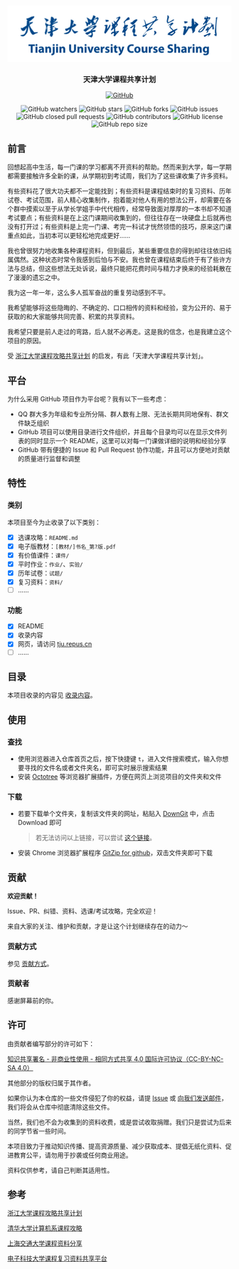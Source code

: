 <div align="center">
  <img src="./header.png" alt="TJU-CourseSharing" />
  <h3>天津大学课程共享计划</h3>
  <p><a href="https://tju.repus.cn" target="_blank" rel="noopener noreferrer"><img src="https://img.shields.io/static/v1?label=tju.repus.cn&message=TJU-CourseSharing&color=gray&labelColor=2C68C3&style=flat&logo=MicroSoftOneDrive&logoColor=white" alt="GitHub" /></a></p>


  <img style="display: inline-block;" src="https://img.shields.io/github/watchers/SuperPung/TJU-CourseSharing" alt="GitHub watchers" />
  <a href="https://github.com/SuperPung/TJU-CourseSharing/stargazers"><img style="display: inline-block;" src="https://img.shields.io/github/stars/SuperPung/TJU-CourseSharing" alt="GitHub stars" /></a>
  <a href="https://github.com/SuperPung/TJU-CourseSharing/network"><img style="display: inline-block;" src="https://img.shields.io/github/forks/SuperPung/TJU-CourseSharing" alt="GitHub forks" /></a>
  <a href="https://github.com/SuperPung/TJU-CourseSharing/issues"><img style="display: inline-block;" src="https://img.shields.io/github/issues/SuperPung/TJU-CourseSharing" alt="GitHub issues" /></a>
  <a href="https://github.com/SuperPung/TJU-CourseSharing/pulls"><img style="display: inline-block;" src="https://img.shields.io/github/issues-pr-closed-raw/SuperPung/TJU-CourseSharing" alt="GitHub closed pull requests" /></a>
  <img style="display: inline-block;" src="https://img.shields.io/github/contributors/SuperPung/TJU-CourseSharing" alt="GitHub contributors" />
  <a href="https://github.com/SuperPung/TJU-CourseSharing/blob/main/LICENSE"><img style="display: inline-block;" src="https://img.shields.io/github/license/SuperPung/TJU-CourseSharing" alt="GitHub license" /></a>
  <img style="display: inline-block;" src="https://img.shields.io/github/repo-size/SuperPung/TJU-CourseSharing" alt="GitHub repo size" />
</div>


## 前言

回想起高中生活，每一门课的学习都离不开资料的帮助。然而来到大学，每一学期都需要接触许多全新的课，从学期初到考试周，我们为了这些课收集了许多资料。

有些资料花了很大功夫都不一定能找到；有些资料是课程结束时的复习资料、历年试卷、考试范围，前人精心收集制作，抱着能对他人有用的想法公开，却需要在各个群中摸索以至于从学长学姐手中代代相传，经常导致面对厚厚的一本书却不知道考试要点；有些资料是在上这门课期间收集到的，但往往存在一块硬盘上后就再也没有打开过；有些资料是上完一门课、考完一科试才恍然领悟的技巧，原来这门课重点如此，当初本可以更轻松地完成更好……

我也曾很努力地收集各种课程资料，但到最后，某些重要信息的得到却往往依旧纯属偶然。这种状态时常令我感到后怕与不安。我也曾在课程结束后终于有了些许方法与总结，但这些想法无处诉说，最终只能把花费时间与精力才换来的经验耗散在了漫漫的遗忘之中。

我为这一年一年，这么多人孤军奋战的重复劳动感到不平。

我希望能够将这些隐晦的、不确定的、口口相传的资料和经验，变为公开的、易于获取的和大家能够共同完善、积累的共享资料。

我希望只要是前人走过的弯路，后人就不必再走。这是我的信念，也是我建立这个项目的原因。

受 [浙江大学课程攻略共享计划](https://github.com/QSCTech/zju-icicles) 的启发，有此「天津大学课程共享计划」。

## 平台

为什么采用 GitHub 项目作为平台呢？我有以下一些考虑：

- QQ 群大多为年级和专业所分隔、群人数有上限、无法长期共同地保有、群文件缺乏组织
- GitHub 项目可以使用目录进行文件组织，并且每个目录均可以在显示文件列表的同时显示一个 README，这里可以对每一门课做详细的说明和经验分享
- GitHub 带有便捷的 Issue 和 Pull Request 协作功能，并且可以方便地对贡献的质量进行监督和调整

## 特性

### 类别

本项目至今为止收录了以下类别：

- [x] 选课攻略：`README.md`
- [x] 电子版教材：`[教材/]书名_第?版.pdf`
- [x] 有价值课件：`课件/`
- [x] 平时作业：`作业/`、`实验/`
- [x] 历年试卷：`试题/`
- [x] 复习资料：`资料/`
- [ ] ……

### 功能

- [x] README
- [x] 收录内容
- [x] 网页，请访问 [tju.repus.cn](https://tju.repus.cn)
- [ ] ……

## 目录

本项目收录的内容见 [收录内容](https://github.com/SuperPung/TJU-CourseSharing/blob/main/收录内容.md)。

## 使用

### 查找

- 使用浏览器进入仓库首页之后，按下快捷键 `t`，进入文件搜索模式，输入你想要寻找的文件名或者文件夹名，即可实时展示搜索结果
- 安装 [Octotree](https://www.octotree.io/) 等浏览器扩展插件，方便在网页上浏览项目的文件夹和文件

### 下载

- 若要下载单个文件夹，复制该文件夹的网址，粘贴入 [DownGit](https://minhaskamal.github.io/DownGit/#/home) 中，点击 Download 即可

	> 若无法访问以上链接，可以尝试 [这个链接](http://zhoudaxiaa.gitee.io/downgit/#/home)。

- 安装 Chrome 浏览器扩展程序 [GitZip for github](https://chrome.google.com/webstore/detail/gitzip-for-github/ffabmkklhbepgcgfonabamgnfafbdlkn)，双击文件夹即可下载

## 贡献

**欢迎贡献！**

Issue、PR、纠错、资料、选课/考试攻略，完全欢迎！

来自大家的关注、维护和贡献，才是让这个计划继续存在的动力～

### 贡献方式

参见 [贡献方式](https://github.com/SuperPung/TJU-CourseSharing/blob/main/贡献方式.md)。

### 贡献者

感谢屏幕前的你。

## 许可

由贡献者编写部分的许可如下：

[知识共享署名 - 非商业性使用 - 相同方式共享 4.0 国际许可协议（CC-BY-NC-SA 4.0）](https://creativecommons.org/licenses/by-nc-sa/4.0/deed.zh)

其他部分的版权归属于其作者。

如果你认为本仓库的一些文件侵犯了你的权益，请提 [Issue](https://github.com/SuperPung/TJU-CourseSharing/issues) 或 [向我们发送邮件](mailto:i@superpung.cn)，我们将会从仓库中彻底清除这些文件。

当然，我们也不会为收集到的资料收费，或是尝试收取捐赠。我们只是尝试为后来的同学节省一些时间。

本项目致力于推动知识传播、提高资源质量、减少获取成本、提倡无纸化资料、促进教育公平，请勿用于抄袭或任何商业用途。

资料仅供参考，请自己判断其适用性。

## 参考

[浙江大学课程攻略共享计划](https://github.com/QSCTech/zju-icicles)

[清华大学计算机系课程攻略](https://github.com/PKUanonym/REKCARC-TSC-UHT)

[上海交通大学课程资料分享](https://github.com/c-hj/SJTU-Courses)

[电子科技大学课程复习资料共享平台](https://github.com/Xovee/uestc-course)
